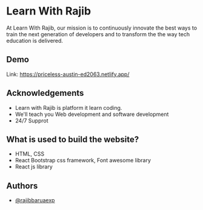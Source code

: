 # Learn With Rajib

At Learn With Rajib, our mission is to continuously innovate the best ways to train the next generation of developers and to transform the the way tech education is delivered.

## Demo

Link: https://priceless-austin-ed2063.netlify.app/

## Acknowledgements

- Learn with Rajib is platform it learn coding.
- We'll teach you Web development and software development
- 24/7 Supprot

## What is used to build the website?

- HTML, CSS
- React Bootstrap css framework, Font awesome library
- React js library

## Authors

- [@rajibbaruaexp](https://github.com/rajibbaruaexp)
